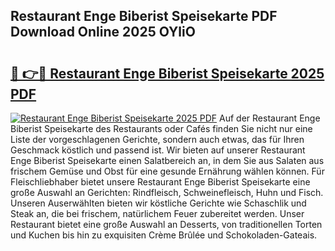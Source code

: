 ## Restaurant Enge Biberist Speisekarte PDF Download Online 2025 OYliO

# <h2><a href="http://gc9hzpn.nevu.top/?p=Restaurant+Enge+Biberist+Speisekarte">🔗 👉🔴 Restaurant Enge Biberist Speisekarte 2025 PDF</a></h2>

[![Restaurant Enge Biberist Speisekarte 2025 PDF](https://i.imgur.com/dBaPXMq.png)](http://gc9hzpn.nevu.top/?p=Restaurant+Enge+Biberist+Speisekarte)
Auf der Restaurant Enge Biberist Speisekarte des Restaurants oder Cafés finden Sie nicht nur eine Liste der vorgeschlagenen Gerichte, sondern auch etwas, das für Ihren Geschmack köstlich und passend ist. Wir bieten auf unserer Restaurant Enge Biberist Speisekarte einen Salatbereich an, in dem Sie aus Salaten aus frischem Gemüse und Obst für eine gesunde Ernährung wählen können. Für Fleischliebhaber bietet unsere Restaurant Enge Biberist Speisekarte eine große Auswahl an Gerichten: Rindfleisch, Schweinefleisch, Huhn und Fisch. Unseren Auserwählten bieten wir köstliche Gerichte wie Schaschlik und Steak an, die bei frischem, natürlichem Feuer zubereitet werden. Unser Restaurant bietet eine große Auswahl an Desserts, von traditionellen Torten und Kuchen bis hin zu exquisiten Crème Brûlée und Schokoladen-Gateais.
